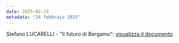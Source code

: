 ```yaml
---
date: 2025-02-24
metadata: "24 febbraio 2025"
---
```


Stefano LUCARELLI - "Il futuro di Bergamo": <a href="/assets/2025-02-24-lucarelli-futuro-bergamo.pdf" target="_blank">visualizza il documento</a>